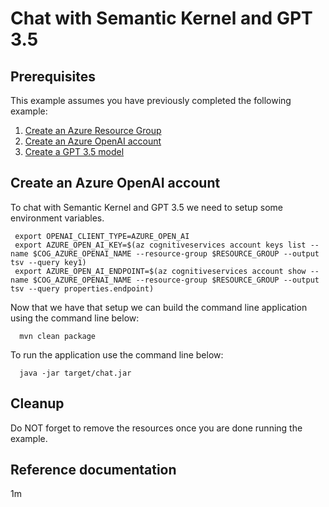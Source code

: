 
# Chat with Semantic Kernel and GPT 3.5

## Prerequisites

This example assumes you have previously completed the following example:

1. [Create an Azure Resource Group](../../group/create/README.md)
1. [Create an Azure OpenAI account](../create-openai-account/README.md)
1. [Create a GPT 3.5 model](../create-gpt35-model/README.md)

## Create an Azure OpenAI account

<!-- workflow.run()

  if [[ -z $REGION ]]; then
    export REGION=eastus
  fi

  -->
<!-- workflow.cron(0 19 * * 3) -->
<!-- workflow.include(../../group/create/README.md) -->
<!-- workflow.include(../create-openai-account/README.md) -->
<!-- workflow.include(../create-gpt35-model/README.md) -->

To chat with Semantic Kernel and GPT 3.5 we need to setup some 
environment variables.

```shell
 export OPENAI_CLIENT_TYPE=AZURE_OPEN_AI
 export AZURE_OPEN_AI_KEY=$(az cognitiveservices account keys list --name $COG_AZURE_OPENAI_NAME --resource-group $RESOURCE_GROUP --output tsv --query key1)
 export AZURE_OPEN_AI_ENDPOINT=$(az cognitiveservices account show --name $COG_AZURE_OPENAI_NAME --resource-group $RESOURCE_GROUP --output tsv --query properties.endpoint)
```

Now that we have that setup we can build the command line application
using the command line below:

```shell
  mvn clean package
```

To run the application use the command line below:

<!-- workflow.skip() -->
```shell
  java -jar target/chat.jar
```

## Cleanup

<!-- workflow.directOnly()

  az group delete --name $RESOURCE_GROUP --yes || true

  -->

Do NOT forget to remove the resources once you are done running the example.

## Reference documentation

1m
